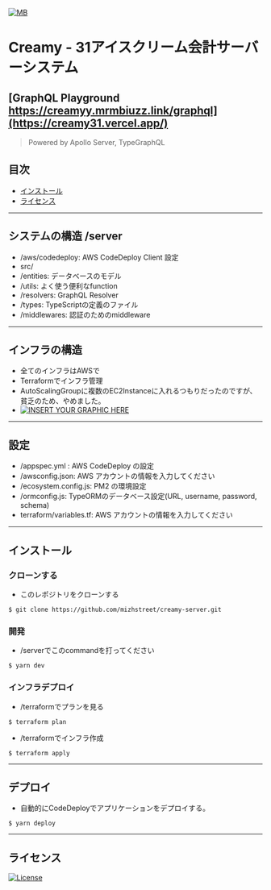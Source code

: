 
<a href="#"><img src="https://upload.wikimedia.org/wikipedia/commons/thumb/d/d8/Baskin-Robbins_logo.svg/1200px-Baskin-Robbins_logo.svg.png" title="Mb" alt="MB"></a>

# Creamy - 31アイスクリーム会計サーバーシステム

## [GraphQL Playground https://creamyy.mrmbiuzz.link/graphql](https://creamy31.vercel.app/)
> Powered by Apollo Server, TypeGraphQL

## 目次

- [インストール](#インストール)
- [ライセンス](#ライセンス)

---

## システムの構造 /server
- /aws/codedeploy: AWS CodeDeploy Client 設定
- src/
- /entities: データベースのモデル
- /utils: よく使う便利なfunction
- /resolvers: GraphQL Resolver
- /types: TypeScriptの定義のファイル
- /middlewares: 認証のためのmiddleware
---
## インフラの構造
- 全てのインフラはAWSで
- Terraformでインフラ管理
- AutoScalingGroupに複数のEC2Instanceに入れるつもりだったのですが、貧乏のため、やめました。
- [![INSERT YOUR GRAPHIC HERE](https://lh3.googleusercontent.com/pw/ACtC-3fgoHI601hO3idi6piZHyTWCyVPMuS66fddnFNDmQ11IpFPSzB_M3g7otGnO0mirlnQttVlNM2X6hV_OywUJRqto2gFkbFaOTULPdJTCnAkcVFUOPDQrsTgDRpUcWMTB-ImVptvGqxquyvLU7rkibIg=w1112-h625-no?authuser=0)]()
---


## 設定
- /appspec.yml :  AWS CodeDeploy の設定
- /awsconfig.json: AWS アカウントの情報を入力してください
- /ecosystem.config.js: PM2 の環境設定
- /ormconfig.js: TypeORMのデータベース設定(URL, username, password, schema)
- terraform/variables.tf: AWS アカウントの情報を入力してください
---

## インストール

### クローンする

- このレポジトリをクローンする

```shell
$ git clone https://github.com/mizhstreet/creamy-server.git
```

### 開発

- /serverでこのcommandを打ってください

```shell
$ yarn dev
```

### インフラデプロイ
- /terraformでプランを見る
```shell
$ terraform plan
```
- /terraformでインフラ作成
```shell
$ terraform apply
```


---

## デプロイ
- 自動的にCodeDeployでアプリケーションをデプロイする。

```shell
$ yarn deploy
```

---

## ライセンス

[![License](http://img.shields.io/:license-mit-blue.svg?style=flat-square)](http://badges.mit-license.org)
